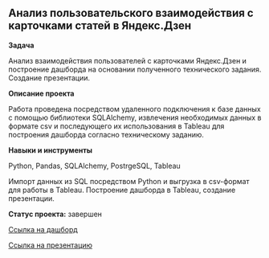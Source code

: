 ## Анализ пользовательского взаимодействия с карточками статей в Яндекс.Дзен



**Задача**   


Анализ взаимодействия пользователей с карточками Яндекс.Дзен и построение дашборда на основании полученного технического задания. Создание презентации.


**Описание проекта**


Работа проведена посредством удаленного подключения к базе данных с помощью библиотеки SQLAlchemy, извлечения необходимых данных в формате csv и последующего их использования в Tableau для построения дашборда согласно техническому заданию.


**Навыки и инструменты**  


Python, Pandas, SQLAlchemy, PostrgeSQL, Tableau

Импорт данных из SQL посредством Python и выгрузка в csv-формат для работы в Tableau. Построение дашборда в Tableau, создание презентации.


**Статус проекта:** завершен
 

 [Ссылка на дашборд](https://public.tableau.com/app/profile/grigorii.fedkushov/viz/Yandex_project_16899990607370/ProjectDashboard)



 [Ссылка на презентацию](https://github.com/Fedkushov/Portfolio/blob/main/12_%D0%90%D0%B2%D1%82%D0%BE%D0%BC%D0%B0%D1%82%D0%B8%D0%B7%D0%B0%D1%86%D0%B8%D1%8F%20%D0%94%D0%B0%D1%88%D0%B1%D0%BE%D1%80%D0%B4%20%D0%B2%20Tableau/%D0%9F%D1%80%D0%B5%D0%B7%D0%B5%D0%BD%D1%82%D0%B0%D1%86%D0%B8%D1%8F%20%D0%94%D0%B0%D1%88%D0%B1%D0%BE%D1%80%D0%B4%20%D0%B4%D0%BB%D1%8F%20%D0%AF%D0%BD%D0%B4%D0%B5%D0%BA%D1%81%D0%94%D0%B7%D0%B5%D0%BD.pdf)
